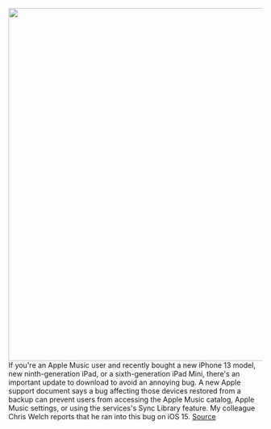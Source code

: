 <img src='https://cdn.vox-cdn.com/thumbor/1NiGbPTmStcmCM3i39SV2_Hdyx4=/0x0:2040x1360/1200x800/filters:focal(857x517:1183x843)/cdn.vox-cdn.com/uploads/chorus_image/image/69902302/acastro_180927_1777_apple_music_0002.0.jpg' width='700px' /><br/>
If you're an Apple Music user and recently bought a new iPhone 13 model, new ninth-generation iPad, or a sixth-generation iPad Mini, there's an important update to download to avoid an annoying bug. A new Apple support document says a bug affecting those devices restored from a backup can prevent users from accessing the Apple Music catalog, Apple Music settings, or using the services's Sync Library feature. My colleague Chris Welch reports that he ran into this bug on iOS 15.
<a href='https://www.theverge.com/2021/9/24/22691261/iphone-13-apple-music-buy-software-update'> Source <a/>